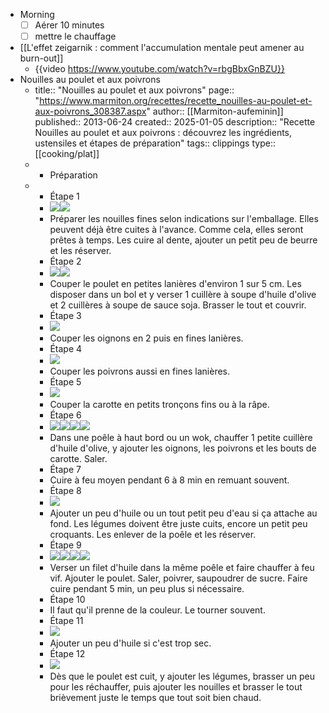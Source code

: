 - Morning
  * [ ] Aérer 10 minutes
  * [ ] mettre le chauffage
- [[L'effet zeigarnik : comment l'accumulation mentale peut amener au burn-out]]
	- {{video https://www.youtube.com/watch?v=rbgBbxGnBZU}}
- Nouilles au poulet et aux poivrons
	- title:: "Nouilles au poulet et aux poivrons"
	  page:: "https://www.marmiton.org/recettes/recette_nouilles-au-poulet-et-aux-poivrons_308387.aspx"
	  author:: [[Marmiton-aufeminin]]
	  published:: 2013-06-24
	  created:: 2025-01-05
	  description:: "Recette Nouilles au poulet et aux poivrons : découvrez les ingrédients, ustensiles et étapes de préparation"
	  tags:: clippings
	  type:: [[cooking/plat]]
	- * Préparation
	- * Étape 1
	  * ![](https://assets.afcdn.com/recipe/20170607/67434_w40h40c1.jpg)![](https://assets.afcdn.com/recipe/20170607/67687_w40h40c1.jpg)
	  * Préparer les nouilles fines selon indications sur l'emballage. Elles peuvent déjà être cuites à l'avance. Comme cela, elles seront prêtes à temps. Les cuire al dente, ajouter un petit peu de beurre et les réserver.
	  * Étape 2
	  * ![](https://assets.afcdn.com/recipe/20220114/127365_w40h40c1.png)![](https://assets.afcdn.com/recipe/20170607/67466_w40h40c1.jpg)
	  * Couper le poulet en petites lanières d'environ 1 sur 5 cm. Les disposer dans un bol et y verser 1 cuillère à soupe d'huile d'olive et 2 cuillères à soupe de sauce soja. Brasser le tout et couvrir.
	  * Étape 3
	  * ![](https://assets.afcdn.com/recipe/20170607/67621_w40h40c1.jpg)
	  * Couper les oignons en 2 puis en fines lanières.
	  * Étape 4
	  * ![](https://assets.afcdn.com/recipe/20170607/67754_w40h40c1.jpg)
	  * Couper les poivrons aussi en fines lanières.
	  * Étape 5
	  * ![](https://assets.afcdn.com/recipe/20170607/67370_w40h40c1.jpg)
	  * Couper la carotte en petits tronçons fins ou à la râpe.
	  * Étape 6
	  * ![](https://assets.afcdn.com/recipe/20220114/127365_w40h40c1.png)![](https://assets.afcdn.com/recipe/20170607/67621_w40h40c1.jpg)![](https://assets.afcdn.com/recipe/20170607/67754_w40h40c1.jpg)![](https://assets.afcdn.com/recipe/20170607/67370_w40h40c1.jpg)
	  * Dans une poêle à haut bord ou un wok, chauffer 1 petite cuillère d'huile d'olive, y ajouter les oignons, les poivrons et les bouts de carotte. Saler.
	  * Étape 7
	  * Cuire à feu moyen pendant 6 à 8 min en remuant souvent.
	  * Étape 8
	  * ![](https://assets.afcdn.com/recipe/20220114/127365_w40h40c1.png)
	  * Ajouter un peu d'huile ou un tout petit peu d'eau si ça attache au fond. Les légumes doivent être juste cuits, encore un petit peu croquants. Les enlever de la poêle et les réserver.
	  * Étape 9
	  * ![](https://assets.afcdn.com/recipe/20170607/67699_w40h40c1.jpg)![](https://assets.afcdn.com/recipe/20220114/127365_w40h40c1.png)![](https://assets.afcdn.com/recipe/20170607/67563_w40h40c1.jpg)![](https://assets.afcdn.com/recipe/20170607/67691_w40h40c1.jpg)
	  * Verser un filet d'huile dans la même poêle et faire chauffer à feu vif. Ajouter le poulet. Saler, poivrer, saupoudrer de sucre. Faire cuire pendant 5 min, un peu plus si nécessaire.
	  * Étape 10
	  * Il faut qu'il prenne de la couleur. Le tourner souvent.
	  * Étape 11
	  * ![](https://static.afcdn.com/relmrtn/lazyload.png)
	  * Ajouter un peu d'huile si c'est trop sec.
	  * Étape 12
	  * ![](https://static.afcdn.com/relmrtn/lazyload.png)
	  * Dès que le poulet est cuit, y ajouter les légumes, brasser un peu pour les réchauffer, puis ajouter les nouilles et brasser le tout brièvement juste le temps que tout soit bien chaud.